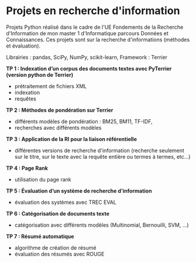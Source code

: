 # Projets en recherche d'information

Projets Python réalisé dans le cadre de l'UE Fondements de la Recherche d'Information de mon master 1 d'Informatique parcours Données et Connaissances. 
Ces projets sont sur la recherche d'informations (méthodes et évaluation).

Librairies : pandas, SciPy, NumPy, scikit-learn, 
Framework : Terrier 

**TP 1 : Indexation d’un corpus des documents textes avec PyTerrier (version python de Terrier)** 
- prétraitement de fichiers XML 
- indexation 
- requêtes 

**TP 2 : Méthodes de pondération sur Terrier** 
- différents modèles de pondération : BM25, BM11, TF-IDF, 
- recherches avec différents modèles 

**TP 3 : Application de la RI pour la liaison référentielle**
- différentes versions de recherche d'information (recherche seulement sur le titre, sur le texte avec la requête entière ou termes à termes, etc...) 

**TP 4 : Page Rank** 
- utilisation du page rank 

**TP 5 : Évaluation d’un système de recherche d'information** 
- évaluation des systèmes avec TREC EVAL 

**TP 6 : Catégorisation de documents texte**
- catégorisation avec différents modèles (Multinomial, Bernouilli, SVM, ...) 

**TP 7 : Résumé automatique**
- algorithme de création de résumé 
- évaluation des résumés avec ROUGE 


